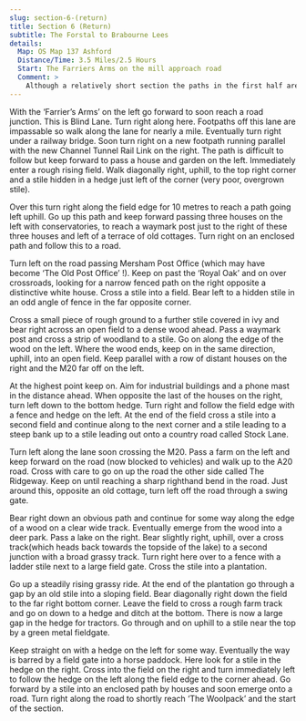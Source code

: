 ```yaml
---
slug: section-6-(return)
title: Section 6 (Return)
subtitle: The Forstal to Brabourne Lees
details:
  Map: OS Map 137 Ashford
  Distance/Time: 3.5 Miles/2.5 Hours
  Start: The Farriers Arms on the mill approach road
  Comment: >
    Although a relatively short section the paths in the first half are not at all easy to find and progress may be slow. Views in the second half are good and the parkland makes a real change.
---
```

With the ‘Farrier’s Arms’ on the left go forward to soon reach a road junction. This is Blind Lane. Turn right along here. Footpaths off this lane are impassable so walk along the lane for nearly a mile. Eventually turn right under a railway bridge. Soon turn right on a new footpath running parallel with the new Channel Tunnel Rail Link on the right. The path is difficult to follow but keep forward to pass a house and garden on the left. Immediately enter a rough rising field. Walk diagonally right, uphill, to the top right corner and a stile hidden in a hedge just left of the corner (very poor, overgrown stile).

Over this turn right along the field edge for 10 metres to reach a path going left uphill. Go up this path and keep forward passing three houses on the left with conservatories, to reach a waymark post just to the right of these three houses and left of a terrace of old cottages. Turn right on an enclosed path and follow this to a road.

Turn left on the road passing Mersham Post Office (which may have become ‘The Old Post Office’ !). Keep on past the ‘Royal Oak’ and on over crossroads, looking for a narrow fenced path on the right opposite a distinctive white house. Cross a stile into a field. Bear left to a hidden stile in an odd angle of fence in the far opposite corner.

Cross a small piece of rough ground to a further stile covered in ivy and bear right across an open field to a dense wood ahead. Pass a waymark post and cross a strip of woodland to a stile. Go on along the edge of the wood on the left. Where the wood ends, keep on in the same direction, uphill, into an open field. Keep parallel with a row of distant houses on the right and the M20 far off on the left.

At the highest point keep on. Aim for industrial buildings and a phone mast in the distance ahead. When opposite the last of the houses on the right, turn left down to the bottom hedge. Turn right and follow the field edge with a fence and hedge on the left. At the end of the field cross a stile into a second field and continue along to the next corner and a stile leading to a steep bank up to a stile leading out onto a country road called Stock Lane.

Turn left along the lane soon crossing the M20. Pass a farm on the left and keep forward on the road (now blocked to vehicles) and walk up to the A20 road. Cross with care to go on up the road the other side called The Ridgeway. Keep on until reaching a sharp righthand bend in the road. Just around this, opposite an old cottage, turn left off the road through a swing gate.

Bear right down an obvious path and continue for some way along the edge of a wood on a clear wide track. Eventually emerge from the wood into a deer park. Pass a lake on the right. Bear slightly right, uphill, over a cross track(which heads back towards the topside of the lake) to a second junction with a broad grassy track. Turn right here over to a fence with a ladder stile next to a large field gate. Cross the stile into a plantation.

Go up a steadily rising grassy ride. At the end of the plantation go through a gap by an old stile into a sloping field. Bear diagonally right down the field to the far right bottom corner. Leave the field to cross a rough farm track and go on down to a hedge and ditch at the bottom. There is now a large gap in the hedge for tractors. Go through and on uphill to a stile near the top by a green metal fieldgate.

Keep straight on with a hedge on the left for some way. Eventually the way is barred by a field gate into a horse paddock. Here look for a stile in the hedge on the right. Cross into the field on the right and turn immediately left to follow the hedge on the left along the field edge to the corner ahead. Go forward by a stile into an enclosed path by houses and soon emerge onto a road. Turn right along the road to shortly reach ‘The Woolpack’ and the start of the section.

